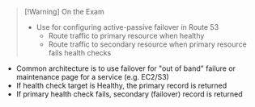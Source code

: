 >[!Warning] On the Exam
> - Use for configuring active-passive failover in Route 53
> 	- Route traffic to primary resource when healthy
> 	- Route traffic to secondary resource when primary resource fails health checks

- Common architecture is to use failover for "out of band" failure or maintenance page for a service (e.g. EC2/S3)
- If health check target is Healthy, the primary record is returned
- If primary health check fails, secondary (failover) record is returned